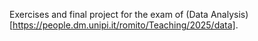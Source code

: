 Exercises and final project for the exam of (Data Analysis)[https://people.dm.unipi.it/romito/Teaching/2025/data].
